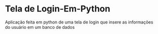 # Tela de Login-Em-Python
 Aplicação feita em python de uma tela de login que insere as informações do usuário em um banco de dados
